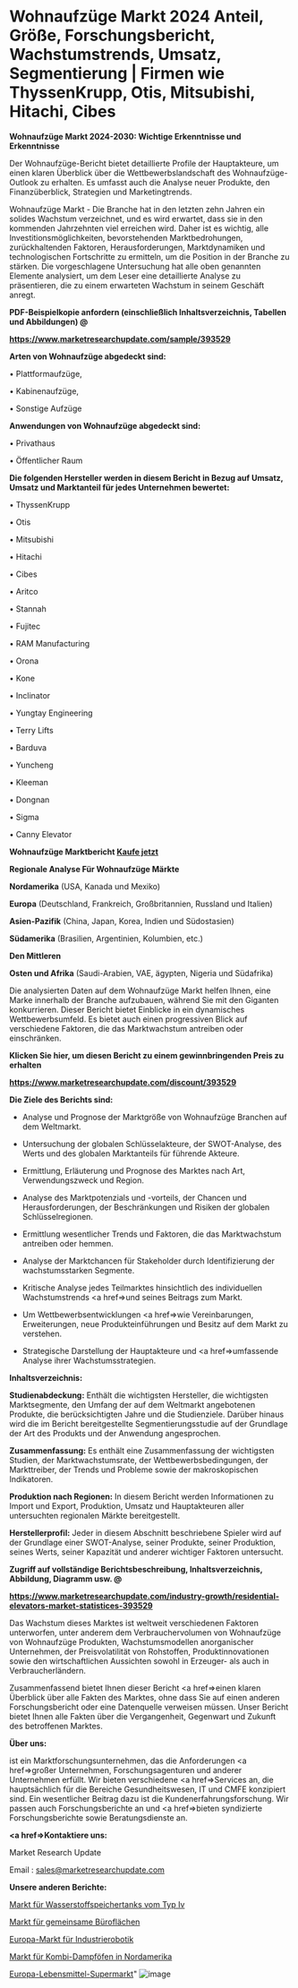 # Wohnaufzüge Markt 2024 Anteil, Größe, Forschungsbericht, Wachstumstrends, Umsatz, Segmentierung | Firmen wie ThyssenKrupp, Otis, Mitsubishi, Hitachi, Cibes

<strong>Wohnaufzüge Markt 2024-2030: Wichtige Erkenntnisse und Erkenntnisse</strong>

Der Wohnaufzüge-Bericht bietet detaillierte Profile der Hauptakteure, um einen klaren Überblick über die Wettbewerbslandschaft des Wohnaufzüge-Outlook zu erhalten. Es umfasst auch die Analyse neuer Produkte, den Finanzüberblick, Strategien und Marketingtrends.

Wohnaufzüge Markt - Die Branche hat in den letzten zehn Jahren ein solides Wachstum verzeichnet, und es wird erwartet, dass sie in den kommenden Jahrzehnten viel erreichen wird. Daher ist es wichtig, alle Investitionsmöglichkeiten, bevorstehenden Marktbedrohungen, zurückhaltenden Faktoren, Herausforderungen, Marktdynamiken und technologischen Fortschritte zu ermitteln, um die Position in der Branche zu stärken. Die vorgeschlagene Untersuchung hat alle oben genannten Elemente analysiert, um dem Leser eine detaillierte Analyse zu präsentieren, die zu einem erwarteten Wachstum in seinem Geschäft anregt.



<strong><b>PDF-Beispielkopie anfordern (einschließlich Inhaltsverzeichnis, Tabellen und Abbildungen) @ </b></strong>

<strong><a href=https://www.marketresearchupdate.com/sample/393529>

<strong>https://www.marketresearchupdate.com/sample/393529</u></a></strong></strong>



<strong>Arten von Wohnaufzüge abgedeckt sind:</strong>

• Plattformaufzüge,

• Kabinenaufzüge,

• Sonstige Aufzüge



<strong>Anwendungen von Wohnaufzüge abgedeckt sind:</strong>

• Privathaus

• Öffentlicher Raum



<strong>Die folgenden Hersteller werden in diesem Bericht in Bezug auf Umsatz, Umsatz und Marktanteil für jedes Unternehmen bewertet:</strong>

• ThyssenKrupp

• Otis

• Mitsubishi

• Hitachi

• Cibes

• Aritco

• Stannah

• Fujitec

• RAM Manufacturing

• Orona

• Kone

• Inclinator

• Yungtay Engineering

• Terry Lifts

• Barduva

• Yuncheng

• Kleeman

• Dongnan

• Sigma

• Canny Elevator



<strong>Wohnaufzüge Marktbericht <a href=https://www.marketresearchupdate.com/buynow/393529>Kaufe jetzt</a></strong>



<strong>Regionale Analyse Für Wohnaufzüge Märkte</strong>



<strong>Nordamerika</strong> (USA, Kanada und Mexiko)



<strong>Europa</strong> (Deutschland, Frankreich, Großbritannien, Russland und Italien)



<strong>Asien-Pazifik</strong> (China, Japan, Korea, Indien und Südostasien)



<strong>Südamerika</strong> (Brasilien, Argentinien, Kolumbien, etc.)



<strong>Den Mittleren</strong> 

<strong>Osten und Afrika</strong> (Saudi-Arabien, VAE, ägypten, Nigeria und Südafrika)

Die analysierten Daten auf dem Wohnaufzüge Markt helfen Ihnen, eine Marke innerhalb der Branche aufzubauen, während Sie mit den Giganten konkurrieren. Dieser Bericht bietet Einblicke in ein dynamisches Wettbewerbsumfeld. Es bietet auch einen progressiven Blick auf verschiedene Faktoren, die das Marktwachstum antreiben oder einschränken.



<strong>Klicken Sie hier, um diesen Bericht zu einem gewinnbringenden Preis zu erhalten
</strong>

<strong><a href=https://www.marketresearchupdate.com/discount/393529>https://www.marketresearchupdate.com/discount/393529</b></u></strong></a>



<strong>Die Ziele des Berichts sind:</strong>

- Analyse und Prognose der Marktgröße von Wohnaufzüge Branchen auf dem Weltmarkt.

- Untersuchung der globalen Schlüsselakteure, der SWOT-Analyse, des Werts und des globalen Marktanteils für führende Akteure.

- Ermittlung, Erläuterung und Prognose des Marktes nach Art, Verwendungszweck und Region.

- Analyse des Marktpotenzials und -vorteils, der Chancen und Herausforderungen, der Beschränkungen und Risiken der globalen Schlüsselregionen.

- Ermittlung wesentlicher Trends und Faktoren, die das Marktwachstum antreiben oder hemmen.

- Analyse der Marktchancen für Stakeholder durch Identifizierung der wachstumsstarken Segmente.

- Kritische Analyse jedes Teilmarktes hinsichtlich des individuellen Wachstumstrends <a href=>und</a> seines Beitrags zum Markt.

- Um Wettbewerbsentwicklungen <a href=>wie</a> Vereinbarungen, Erweiterungen, neue Produkteinführungen und Besitz auf dem Markt zu verstehen.

- Strategische Darstellung der Hauptakteure und <a href=>umfas</a>sende Analyse ihrer Wachstumsstrategien.



<strong>Inhaltsverzeichnis:</strong>



<strong>Studienabdeckung:</strong> Enthält die wichtigsten Hersteller, die wichtigsten Marktsegmente, den Umfang der auf dem Weltmarkt angebotenen Produkte, die berücksichtigten Jahre und die Studienziele. Darüber hinaus wird die im Bericht bereitgestellte Segmentierungsstudie auf der Grundlage der Art des Produkts und der Anwendung angesprochen.



<strong>Zusammenfassung:</strong> Es enthält eine Zusammenfassung der wichtigsten Studien, der Marktwachstumsrate, der Wettbewerbsbedingungen, der Markttreiber, der Trends und Probleme sowie der makroskopischen Indikatoren.



<strong>Produktion nach Regionen:</strong> In diesem Bericht werden Informationen zu Import und Export, Produktion, Umsatz und Hauptakteuren aller untersuchten regionalen Märkte bereitgestellt.



<strong>Herstellerprofil:</strong> Jeder in diesem Abschnitt beschriebene Spieler wird auf der Grundlage einer SWOT-Analyse, seiner Produkte, seiner Produktion, seines Werts, seiner Kapazität und anderer wichtiger Faktoren untersucht.



<strong><b>Zugriff auf vollständige Berichtsbeschreibung, Inhaltsverzeichnis, Abbildung, Diagramm usw. @ </b></strong>

<strong><a href=https://www.marketresearchupdate.com/industry-growth/residential-elevators-market-statistices-393529>https://www.marketresearchupdate.com/industry-growth/residential-elevators-market-statistices-393529</a></strong>

Das Wachstum dieses Marktes ist weltweit verschiedenen Faktoren unterworfen, unter anderem dem Verbrauchervolumen von Wohnaufzüge von Wohnaufzüge Produkten, Wachstumsmodellen anorganischer Unternehmen, der Preisvolatilität von Rohstoffen, Produktinnovationen sowie den wirtschaftlichen Aussichten sowohl in Erzeuger- als auch in Verbraucherländern.

Zusammenfassend bietet Ihnen dieser Bericht <a href=>einen</a> klaren Überblick über alle Fakten des Marktes, ohne dass Sie auf einen anderen Forschungsbericht oder eine Datenquelle verweisen müssen. Unser Bericht bietet Ihnen alle Fakten über die Vergangenheit, Gegenwart und Zukunft des betroffenen Marktes.



<strong>Über uns:</strong>

 ist ein Marktforschungsunternehmen, das die Anforderungen <a href=>großer</a> Unternehmen, Forschungsagenturen und anderer Unternehmen erfüllt. Wir bieten verschiedene <a href=>Services</a> an, die hauptsächlich für die Bereiche Gesundheitswesen, IT und CMFE konzipiert sind. Ein wesentlicher Beitrag dazu ist die Kundenerfahrungsforschung. Wir passen auch Forschungsberichte an und <a href=>bieten</a> syndizierte Forschungsberichte sowie Beratungsdienste an.



<strong><a href=>Kontaktiere uns:</a></strong>

Market Research Update

Email : sales@marketresearchupdate.com



<strong>Unsere anderen Berichte:</strong>

<a href=https://www.linkedin.com/pulse/type-iv-hydrogen-storage-tank-market-size-growth-set-surge>Markt für Wasserstoffspeichertanks vom Typ Iv</a>

<a href=https://www.linkedin.com/pulse/shared-office-space-market-size-industry-growth-factors>Markt für gemeinsame Büroflächen</a>

<a href=https://www.linkedin.com/pulse/europe-industrial-robotics-market-size-technologies>Europa-Markt für Industrierobotik</a>

<a href=https://www.linkedin.com/pulse/north-america-combi-steam-ovens-market-size>Markt für Kombi-Dampföfen in Nordamerika</a>

<a href=https://www.linkedin.com/pulse/europe-grocery-supermarket-pos-systems-software>Europa-Lebensmittel-Supermarkt</a>"
![image](https://github.com/meghapanth/markettrends/assets/163847665/34b2c0e7-1aa9-4023-9083-73c01dbdcea7)
